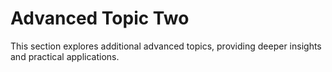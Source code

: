 # Advanced Topic Two
This section explores additional advanced topics, providing deeper insights and practical applications.
